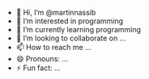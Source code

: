 - 👋 Hi, I’m @martinnassib
- 👀 I’m interested in programming
- 🌱 I’m currently learning programming
- 💞️ I’m looking to collaborate on ...
- 📫 How to reach me ...
- 😄 Pronouns: ...
- ⚡ Fun fact: ...

<!---
martinnassib/martinnassib is a ✨ special ✨ repository because its `README.md` (this file) appears on your GitHub profile.
You can click the Preview link to take a look at your changes.
--->
